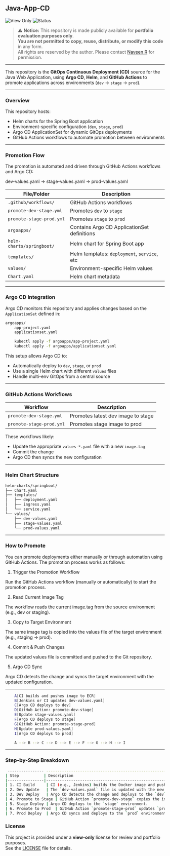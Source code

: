## Java-App-CD

![View Only](https://img.shields.io/badge/license-view--only-red)
![Status](https://img.shields.io/badge/usage-portfolio%20only-blue)

> ⚠️ **Notice:** This repository is made publicly available for **portfolio evaluation purposes only**.  
> **You are not permitted to copy, reuse, distribute, or modify this code** in any form.  
> All rights are reserved by the author. Please contact [Naveen R](naveenramlu28@gmail.com) for permission.

---

This repository is the **GitOps Continuous Deployment (CD)** source for the Java Web Application, using **Argo CD**, **Helm**, and **GitHub Actions** to promote applications across environments (`dev` → `stage` → `prod`).

---

### Overview

This repository hosts:

- Helm charts for the Spring Boot application
- Environment-specific configuration (`dev`, `stage`, `prod`)
- Argo CD ApplicationSet for dynamic GitOps deployments
- GitHub Actions workflows to automate promotion between environments

---

### Promotion Flow

The promotion is automated and driven through GitHub Actions workflows and Argo CD:

dev-values.yaml → stage-values.yaml → prod-values.yaml


| File/Folder                     | Description                                  |
|--------------------------------|----------------------------------------------|
| `.github/workflows/`           | GitHub Actions workflows                     |
| `promote-dev-stage.yml`        | Promotes `dev` to `stage`                    |
| `promote-stage-prod.yml`       | Promotes `stage` to `prod`                   |
| `argoapps/`                    | Contains Argo CD ApplicationSet definitions  |
| `helm-charts/springboot/`      | Helm chart for Spring Boot app               |
| `templates/`                   | Helm templates: `deployment`, `service`, etc |
| `values/`                      | Environment-specific Helm values             |
| `Chart.yaml`                   | Helm chart metadata                          |

---

### Argo CD Integration

Argo CD monitors this repository and applies changes based on the `ApplicationSet` defined in:

```bash 
argoapps/
    app-project.yaml
    applicationset.yaml
```

```bash 
    kubectl apply -f argoapps/app-project.yaml 
    kubectl apply -f argoapps/applicationset.yaml
```

This setup allows Argo CD to:

- Automatically deploy to `dev`, `stage`, or `prod`
- Use a single Helm chart with different `values` files
- Handle multi-env GitOps from a central source

---

### GitHub Actions Workflows

| Workflow                     | Description                        |
|-----------------------------|------------------------------------|
| `promote-dev-stage.yml`     | Promotes latest dev image to stage |
| `promote-stage-prod.yml`    | Promotes stage image to prod       |

These workflows likely:
- Update the appropriate `values-*.yaml` file with a new `image.tag`
- Commit the change
- Argo CD then syncs the new configuration

---

### Helm Chart Structure

```bash
helm-charts/springboot/
├── Chart.yaml
├── templates/
│   ├── deployment.yaml
│   ├── ingress.yaml
│   └── service.yaml
└── values/
    ├── dev-values.yaml
    ├── stage-values.yaml
    └── prod-values.yaml
```

---
### How to Promote

You can promote deployments either manually or through automation using GitHub Actions. The promotion process works as follows:

1. Trigger the Promotion Workflow

Run the GitHub Actions workflow (manually or automatically) to start the promotion process.

2. Read Current Image Tag

The workflow reads the current image.tag from the source environment (e.g., dev or staging).

3. Copy to Target Environment

The same image tag is copied into the values file of the target environment (e.g., staging → prod).

4. Commit & Push Changes

The updated values file is committed and pushed to the Git repository.

5. Argo CD Sync

Argo CD detects the change and syncs the target environment with the updated configuration.

---
```bash 
    A[CI builds and pushes image to ECR]
    B[Jenkins or CI updates dev-values.yaml]
    C[Argo CD deploys to dev]
    D[GitHub Action: promote-dev-stage]
    E[Update stage-values.yaml]
    F[Argo CD deploys to stage]
    G[GitHub Action: promote-stage-prod]
    H[Update prod-values.yaml]
    I[Argo CD deploys to prod]

    A --> B --> C --> D --> E --> F --> G --> H --> I
```
---

### Step-by-Step Breakdown

```bash 
 ---------------- ---------------------------------------------------------------------------
| Step           | Description                                                               |
|----------------|---------------------------------------------------------------------------|
| 1. CI Build     | CI (e.g., Jenkins) builds the Docker image and pushes it to Amazon ECR.   |
| 2. Dev Update   | The `dev-values.yaml` file is updated with the new `image.tag`.           |
| 3. Dev Deploy   | Argo CD detects the change and deploys to the `dev` environment.          |
| 4. Promote to Stage | GitHub Action `promote-dev-stage` copies the image tag to `stage-values.yaml`. |
| 5. Stage Deploy | Argo CD deploys to the `stage` environment.                               |
| 6. Promote to Prod  | GitHub Action `promote-stage-prod` updates `prod-values.yaml`.            |
| 7. Prod Deploy  | Argo CD syncs and deploys to the `prod` environment.                      |

```
### License

This project is provided under a **view-only** license for review and portfolio purposes.  
See the [LICENSE](./LICENSE) file for details.

```